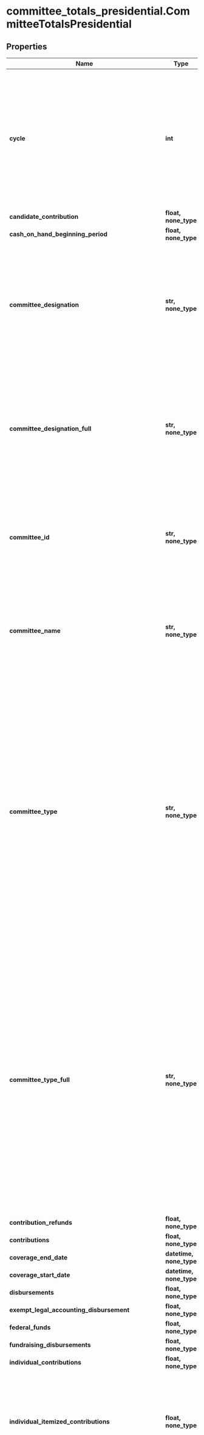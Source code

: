 # committee_totals_presidential.CommitteeTotalsPresidential

## Properties
Name | Type | Description | Notes
------------ | ------------- | ------------- | -------------
**cycle** | **int** |  Filter records to only those that are applicable to a given two-year period. This cycle follows the traditional House election cycle and subdivides the presidential and Senate elections into comparable two-year blocks. The cycle begins with an odd year and is named for its ending, even year.  |
**candidate_contribution** | **float, none_type** |  | [optional]
**cash_on_hand_beginning_period** | **float, none_type** |  | [optional]
**committee_designation** | **str, none_type** | The one-letter designation code of the organization:          - A authorized by a candidate          - J joint fundraising committee          - P principal campaign committee of a candidate          - U unauthorized          - B lobbyist/registrant PAC          - D leadership PAC  | [optional]
**committee_designation_full** | **str, none_type** | The one-letter designation code of the organization:          - A authorized by a candidate          - J joint fundraising committee          - P principal campaign committee of a candidate          - U unauthorized          - B lobbyist/registrant PAC          - D leadership PAC  | [optional]
**committee_id** | **str, none_type** |  A unique identifier assigned to each committee or filer registered with the FEC. In general committee id&#39;s begin with the letter C which is followed by eight digits.  | [optional]
**committee_name** | **str, none_type** | The name of the committee. If a committee changes its name,     the most recent name will be shown. Committee names are not unique. Use committee_id     for looking up records. | [optional]
**committee_type** | **str, none_type** | The one-letter type code of the organization:         - C communication cost         - D delegate         - E electioneering communication         - H House         - I independent expenditor (person or group)         - N PAC - nonqualified         - O independent expenditure-only (super PACs)         - P presidential         - Q PAC - qualified         - S Senate         - U single candidate independent expenditure         - V PAC with non-contribution account, nonqualified         - W PAC with non-contribution account, qualified         - X party, nonqualified         - Y party, qualified         - Z national party non-federal account  | [optional]
**committee_type_full** | **str, none_type** | The one-letter type code of the organization:         - C communication cost         - D delegate         - E electioneering communication         - H House         - I independent expenditor (person or group)         - N PAC - nonqualified         - O independent expenditure-only (super PACs)         - P presidential         - Q PAC - qualified         - S Senate         - U single candidate independent expenditure         - V PAC with non-contribution account, nonqualified         - W PAC with non-contribution account, qualified         - X party, nonqualified         - Y party, qualified         - Z national party non-federal account  | [optional]
**contribution_refunds** | **float, none_type** |  | [optional]
**contributions** | **float, none_type** | Contribution | [optional]
**coverage_end_date** | **datetime, none_type** |  | [optional]
**coverage_start_date** | **datetime, none_type** |  | [optional]
**disbursements** | **float, none_type** | Disbursements | [optional]
**exempt_legal_accounting_disbursement** | **float, none_type** |  | [optional]
**federal_funds** | **float, none_type** |  | [optional]
**fundraising_disbursements** | **float, none_type** |  | [optional]
**individual_contributions** | **float, none_type** |  | [optional]
**individual_itemized_contributions** | **float, none_type** | Individual itemized contributions are from individuals whose aggregate contributions total over $200 per individual per year. Be aware, some filers choose to itemize donations $200 or less. | [optional]
**individual_unitemized_contributions** | **float, none_type** | Unitemized contributions are made individuals whose aggregate contributions total $200 or less per individual per year. Be aware, some filers choose to itemize donations $200 or less and in that case those donations will appear in the itemized total. | [optional]
**last_beginning_image_number** | **str** |  | [optional]
**last_cash_on_hand_end_period** | **float** |  | [optional]
**last_debts_owed_by_committee** | **float, none_type** |  | [optional]
**last_debts_owed_to_committee** | **float, none_type** |  | [optional]
**last_report_type_full** | **str, none_type** |  | [optional]
**last_report_year** | **int, none_type** |  | [optional]
**loan_repayments_made** | **float, none_type** |  | [optional]
**loans_received** | **float, none_type** |  | [optional]
**loans_received_from_candidate** | **float, none_type** |  | [optional]
**net_contributions** | **float, none_type** |  | [optional]
**net_operating_expenditures** | **float, none_type** |  | [optional]
**offsets_to_fundraising_expenditures** | **float, none_type** |  | [optional]
**offsets_to_legal_accounting** | **float, none_type** |  | [optional]
**offsets_to_operating_expenditures** | **float, none_type** |  | [optional]
**operating_expenditures** | **float, none_type** |  | [optional]
**other_disbursements** | **float, none_type** |  | [optional]
**other_loans_received** | **float, none_type** |  | [optional]
**other_political_committee_contributions** | **float, none_type** |  | [optional]
**other_receipts** | **float, none_type** |  | [optional]
**party_full** | **str, none_type** | Party affiliated with a candidate or committee | [optional]
**pdf_url** | **str** |  | [optional]
**political_party_committee_contributions** | **float, none_type** |  | [optional]
**receipts** | **float, none_type** |  | [optional]
**refunded_individual_contributions** | **float, none_type** |  | [optional]
**refunded_other_political_committee_contributions** | **float, none_type** |  | [optional]
**refunded_political_party_committee_contributions** | **float, none_type** |  | [optional]
**repayments_loans_made_by_candidate** | **float, none_type** |  | [optional]
**repayments_other_loans** | **float, none_type** |  | [optional]
**report_form** | **str** |  | [optional]
**total_offsets_to_operating_expenditures** | **float, none_type** |  | [optional]
**transaction_coverage_date** | **date** |  | [optional]
**transfers_from_affiliated_committee** | **float, none_type** |  | [optional]
**transfers_to_other_authorized_committee** | **float, none_type** |  | [optional]

[[Back to Model list]](../README.md#documentation-for-models) [[Back to API list]](../README.md#documentation-for-api-endpoints) [[Back to README]](../README.md)
